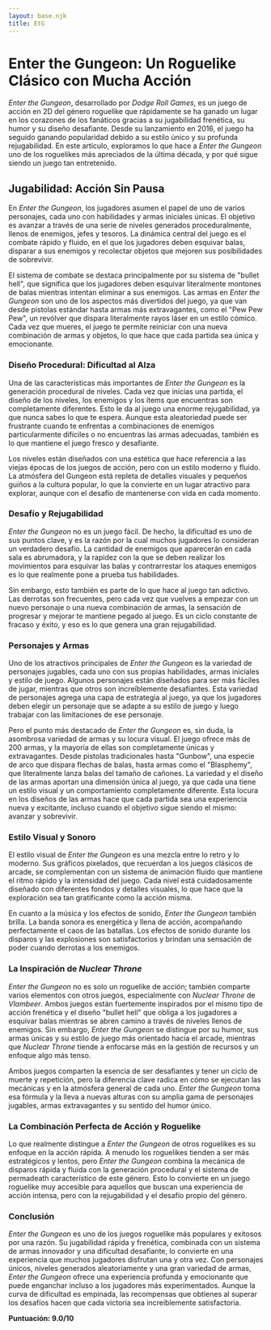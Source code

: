 ```yaml
---
layout: base.njk
title: EtG
---
```

# Enter the Gungeon: Un Roguelike Clásico con Mucha Acción

*Enter the Gungeon*, desarrollado por *Dodge Roll Games*, es un juego de acción en 2D del género roguelike que rápidamente se ha ganado un lugar en los corazones de los fanáticos gracias a su jugabilidad frenética, su humor y su diseño desafiante. Desde su lanzamiento en 2016, el juego ha seguido ganando popularidad debido a su estilo único y su profunda rejugabilidad. En este artículo, exploramos lo que hace a *Enter the Gungeon* uno de los roguelikes más apreciados de la última década, y por qué sigue siendo un juego tan entretenido.

## Jugabilidad: Acción Sin Pausa

En *Enter the Gungeon*, los jugadores asumen el papel de uno de varios personajes, cada uno con habilidades y armas iniciales únicas. El objetivo es avanzar a través de una serie de niveles generados proceduralmente, llenos de enemigos, jefes y tesoros. La dinámica central del juego es el combate rápido y fluido, en el que los jugadores deben esquivar balas, disparar a sus enemigos y recolectar objetos que mejoren sus posibilidades de sobrevivir.

El sistema de combate se destaca principalmente por su sistema de "bullet hell", que significa que los jugadores deben esquivar literalmente montones de balas mientras intentan eliminar a sus enemigos. Las armas en *Enter the Gungeon* son uno de los aspectos más divertidos del juego, ya que van desde pistolas estándar hasta armas más extravagantes, como el "Pew Pew Pew", un revólver que dispara literalmente rayos láser en un estilo cómico. Cada vez que mueres, el juego te permite reiniciar con una nueva combinación de armas y objetos, lo que hace que cada partida sea única y emocionante.

### Diseño Procedural: Dificultad al Alza

Una de las características más importantes de *Enter the Gungeon* es la generación procedural de niveles. Cada vez que inicias una partida, el diseño de los niveles, los enemigos y los ítems que encuentras son completamente diferentes. Esto le da al juego una enorme rejugabilidad, ya que nunca sabes lo que te espera. Aunque esta aleatoriedad puede ser frustrante cuando te enfrentas a combinaciones de enemigos particularmente difíciles o no encuentras las armas adecuadas, también es lo que mantiene el juego fresco y desafiante.

Los niveles están diseñados con una estética que hace referencia a las viejas épocas de los juegos de acción, pero con un estilo moderno y fluido. La atmósfera del Gungeon está repleta de detalles visuales y pequeños guiños a la cultura popular, lo que la convierte en un lugar atractivo para explorar, aunque con el desafío de mantenerse con vida en cada momento.

### Desafío y Rejugabilidad

*Enter the Gungeon* no es un juego fácil. De hecho, la dificultad es uno de sus puntos clave, y es la razón por la cual muchos jugadores lo consideran un verdadero desafío. La cantidad de enemigos que aparecerán en cada sala es abrumadora, y la rapidez con la que se deben realizar los movimientos para esquivar las balas y contrarrestar los ataques enemigos es lo que realmente pone a prueba tus habilidades.

Sin embargo, esto también es parte de lo que hace al juego tan adictivo. Las derrotas son frecuentes, pero cada vez que vuelves a empezar con un nuevo personaje o una nueva combinación de armas, la sensación de progresar y mejorar te mantiene pegado al juego. Es un ciclo constante de fracaso y éxito, y eso es lo que genera una gran rejugabilidad.

### Personajes y Armas

Uno de los atractivos principales de *Enter the Gungeon* es la variedad de personajes jugables, cada uno con sus propias habilidades, armas iniciales y estilo de juego. Algunos personajes están diseñados para ser más fáciles de jugar, mientras que otros son increíblemente desafiantes. Esta variedad de personajes agrega una capa de estrategia al juego, ya que los jugadores deben elegir un personaje que se adapte a su estilo de juego y luego trabajar con las limitaciones de ese personaje.

Pero el punto más destacado de *Enter the Gungeon* es, sin duda, la asombrosa variedad de armas y su locura visual. El juego ofrece más de 200 armas, y la mayoría de ellas son completamente únicas y extravagantes. Desde pistolas tradicionales hasta "Gunbow", una especie de arco que dispara flechas de balas, hasta armas como el "Blasphemy", que literalmente lanza balas del tamaño de cañones. La variedad y el diseño de las armas aportan una dimensión única al juego, ya que cada una tiene un estilo visual y un comportamiento completamente diferente. Esta locura en los diseños de las armas hace que cada partida sea una experiencia nueva y excitante, incluso cuando el objetivo sigue siendo el mismo: avanzar y sobrevivir.

### Estilo Visual y Sonoro

El estilo visual de *Enter the Gungeon* es una mezcla entre lo retro y lo moderno. Sus gráficos pixelados, que recuerdan a los juegos clásicos de arcade, se complementan con un sistema de animación fluido que mantiene el ritmo rápido y la intensidad del juego. Cada nivel está cuidadosamente diseñado con diferentes fondos y detalles visuales, lo que hace que la exploración sea tan gratificante como la acción misma.

En cuanto a la música y los efectos de sonido, *Enter the Gungeon* también brilla. La banda sonora es energética y llena de acción, acompañando perfectamente el caos de las batallas. Los efectos de sonido durante los disparos y las explosiones son satisfactorios y brindan una sensación de poder cuando derrotas a los enemigos.

### La Inspiración de *Nuclear Throne*

*Enter the Gungeon* no es solo un roguelike de acción; también comparte varios elementos con otros juegos, especialmente con *Nuclear Throne* de *Vlambeer*. Ambos juegos están fuertemente inspirados por el mismo tipo de acción frenética y el diseño "bullet hell" que obliga a los jugadores a esquivar balas mientras se abren camino a través de niveles llenos de enemigos. Sin embargo, *Enter the Gungeon* se distingue por su humor, sus armas únicas y su estilo de juego más orientado hacia el arcade, mientras que *Nuclear Throne* tiende a enfocarse más en la gestión de recursos y un enfoque algo más tenso.

Ambos juegos comparten la esencia de ser desafiantes y tener un ciclo de muerte y repetición, pero la diferencia clave radica en cómo se ejecutan las mecánicas y en la atmósfera general de cada uno. *Enter the Gungeon* toma esa fórmula y la lleva a nuevas alturas con su amplia gama de personajes jugables, armas extravagantes y su sentido del humor único.

### La Combinación Perfecta de Acción y Roguelike

Lo que realmente distingue a *Enter the Gungeon* de otros roguelikes es su enfoque en la acción rápida. A menudo los roguelikes tienden a ser más estratégicos y lentos, pero *Enter the Gungeon* combina la mecánica de disparos rápida y fluida con la generación procedural y el sistema de permadeath característico de este género. Esto lo convierte en un juego roguelike muy accesible para aquellos que buscan una experiencia de acción intensa, pero con la rejugabilidad y el desafío propio del género.

### Conclusión

*Enter the Gungeon* es uno de los juegos roguelike más populares y exitosos por una razón. Su jugabilidad rápida y frenética, combinada con un sistema de armas innovador y una dificultad desafiante, lo convierte en una experiencia que muchos jugadores disfrutan una y otra vez. Con personajes únicos, niveles generados aleatoriamente y una gran variedad de armas, *Enter the Gungeon* ofrece una experiencia profunda y emocionante que puede enganchar incluso a los jugadores más experimentados. Aunque la curva de dificultad es empinada, las recompensas que obtienes al superar los desafíos hacen que cada victoria sea increíblemente satisfactoria.

**Puntuación: 9.0/10**
